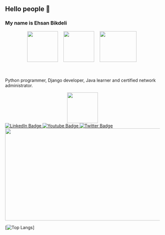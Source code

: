 ## Hello people 👋
### My name is Ehsan Bikdeli
<!--I am a Full Stack Developer <img src="https://media.giphy.com/media/WUlplcMpOCEmTGBtBW/giphy.gif" width="30"> from India.-->


<div id="skills" align="center" vspace="20px">
  <img src="https://upload.wikimedia.org/wikipedia/commons/c/c3/Python-logo-notext.svg" width="100" height="100" hspace="5px">&nbsp;
  <img src="https://encrypted-tbn0.gstatic.com/images?q=tbn:ANd9GcS5AMc1DR_yuf7ThnF7U-rjuWazG-dF88onDQW60Ymq4BGkiiszSfcpe0FMhtI18efzSmU&usqp=CAU" width="100" height="100" hspace="5px">&nbsp;
  <img src="https://cdn.icon-icons.com/icons2/2699/PNG/512/java_logo_icon_168609.png" width="120" height="100" hspace="5px">&nbsp;
</div>

<!--
Inline-style: 
![alt text](https://upload.wikimedia.org/wikipedia/commons/c/c3/Python-logo-notext.svg "Logo Title Text 1")
-->

<br><br>Python programmer, Django developer, Java learner and certified network administrator.

<div id="header" align="center">
  <img src="https://media.giphy.com/media/M9gbBd9nbDrOTu1Mqx/giphy.gif" width="100"/>
</div>
<div id="badges">
  <a href="your-linkedin-URL">
    <img src="https://img.shields.io/badge/LinkedIn-blue?style=for-the-badge&logo=linkedin&logoColor=white" alt="LinkedIn Badge"/>
  </a>
  <a href="your-youtube-URL">
    <img src="https://img.shields.io/badge/YouTube-red?style=for-the-badge&logo=youtube&logoColor=white" alt="Youtube Badge"/>
  </a>
  <a href="your-twitter-URL">
    <img src="https://img.shields.io/badge/Twitter-blue?style=for-the-badge&logo=twitter&logoColor=white" alt="Twitter Badge"/>
  </a>
</div>
<div align="center">
  <img src="https://media.giphy.com/media/dWesBcTLavkZuG35MI/giphy.gif" width="600" height="300"/>
</div>

[![Top Langs](https://github-readme-stats.vercel.app/api/top-langs/?username=ebikdeli&layout=compact&theme=vision-friendly-dark)]

<!--
**ebikdeli/ebikdeli** is a ✨ _special_ ✨ repository because its `README.md` (this file) appears on your GitHub profile.

Here are some ideas to get you started:

- 🔭 I’m currently working on ...
- 🌱 I’m currently learning ...
- 👯 I’m looking to collaborate on ...
- 🤔 I’m looking for help with ...
- 💬 Ask me about ...
- 📫 How to reach me: ...
- 😄 Pronouns: ...
- ⚡ Fun fact: ...
-->
